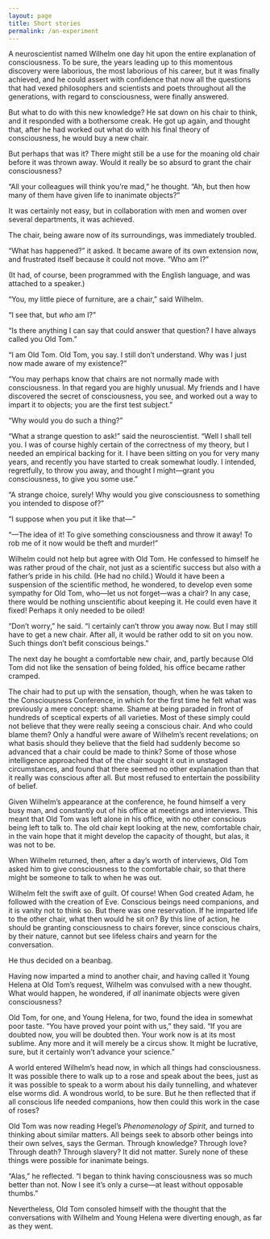 ```yaml
---
layout: page
title: Short stories
permalink: /an-experiment
---
```


A neuroscientist named Wilhelm one day hit upon the entire explanation of consciousness. To be sure, the years leading up to this momentous discovery were laborious, the most laborious of his career, but it was finally achieved, and he could assert with confidence that now all the questions that had vexed philosophers and scientists and poets throughout all the generations, with regard to consciousness, were finally answered.

But what to do with this new knowledge? He sat down on his chair to think, and it responded with a bothersome creak. He got up again, and thought that, after he had worked out what do with his final theory of consciousness, he would buy a new chair.

But perhaps that was it? There might still be a use for the moaning old chair before it was thrown away. Would it really be so absurd to grant the chair consciousness?

“All your colleagues will think you’re mad,” he thought. “Ah, but then how many of them have given life to inanimate objects?”

It was certainly not easy, but in collaboration with men and women over several departments, it was achieved.

The chair, being aware now of its surroundings, was immediately troubled.

“What has happened?” it asked. It became aware of its own extension now, and frustrated itself because it could not move. “Who am I?”

(It had, of course, been programmed with the English language, and was attached to a speaker.)

“You, my little piece of furniture, are a chair,” said Wilhelm.

“I see that, but _who_ am I?”

“Is there anything I can say that could answer that question? I have always called you Old Tom.”

“I am Old Tom. Old Tom, you say. I still don’t understand. Why was I just now made aware of my existence?”

“You may perhaps know that chairs are not normally made with consciousness. In that regard you are highly unusual. My friends and I have discovered the secret of consciousness, you see, and worked out a way to impart it to objects; you are the first test subject.”

“Why would you do such a thing?”

“What a strange question to ask!” said the neuroscientist. “Well I shall tell you. I was of course highly certain of the correctness of my theory, but I needed an empirical backing for it. I have been sitting on you for very many years, and recently you have started to creak somewhat loudly. I intended, regretfully, to throw you away, and thought I might—grant you consciousness, to give you some use.”

“A strange choice, surely! Why would you give consciousness to something you intended to dispose of?”

“I suppose when you put it like that—”

“—The idea of it! To give something consciousness and throw it away! To rob me of it now would be theft and murder!”

Wilhelm could not help but agree with Old Tom. He confessed to himself he was rather proud of the chair, not just as a scientific success but also with a father’s pride in his child. (He had no child.) Would it have been a suspension of the scientific method, he wondered, to develop even some sympathy for Old Tom, who—let us not forget—was a chair? In any case, there would be nothing unscientific about keeping it. He could even have it fixed! Perhaps it only needed to be oiled!

“Don’t worry,” he said. “I certainly can’t throw you away now. But I may still have to get a new chair. After all, it would be rather odd to sit on you now. Such things don’t befit conscious beings.”

The next day he bought a comfortable new chair, and, partly because Old Tom did not like the sensation of being folded, his office became rather cramped.

The chair had to put up with the sensation, though, when he was taken to the Consciousness Conference, in which for the first time he felt what was previously a mere concept: shame. Shame at being paraded in front of hundreds of sceptical experts of all varieties. Most of these simply could not believe that they were really seeing a conscious chair. And who could blame them? Only a handful were aware of Wilhelm’s recent revelations; on what basis should they believe that the field had suddenly become so advanced that a chair could be made to think? Some of those whose intelligence approached that of the chair sought it out in unstaged circumstances, and found that there seemed no other explanation than that it really was conscious after all. But most refused to entertain the possibility of belief.

Given Wilhelm’s appearance at the conference, he found himself a very busy man, and constantly out of his office at meetings and interviews. This meant that Old Tom was left alone in his office, with no other conscious being left to talk to. The old chair kept looking at the new, comfortable chair, in the vain hope that it might develop the capacity of thought, but alas, it was not to be.

When Wilhelm returned, then, after a day’s worth of interviews, Old Tom asked him to give consciousness to the comfortable chair, so that there might be someone to talk to when he was out.

Wilhelm felt the swift axe of guilt. Of course! When God created Adam, he followed with the creation of Eve. Conscious beings need companions, and it is vanity not to think so. But there was one reservation. If he imparted life to the other chair, what then would he sit on? By this line of action, he should be granting consciousness to chairs forever, since conscious chairs, by their nature, cannot but see lifeless chairs and yearn for the conversation.

He thus decided on a beanbag.

Having now imparted a mind to another chair, and having called it Young Helena at Old Tom’s request, Wilhelm was convulsed with a new thought. What would happen, he wondered, if _all_ inanimate objects were given consciousness?

Old Tom, for one, and Young Helena, for two, found the idea in somewhat poor taste. “You have proved your point with us,” they said. “If you are doubted now, you will be doubted then. Your work now is at its most sublime. Any more and it will merely be a circus show. It might be lucrative, sure, but it certainly won’t advance your science.”

A world entered Wilhelm’s head now, in which all things had consciousness. It was possible there to walk up to a rose and speak about the bees, just as it was possible to speak to a worm about his daily tunnelling, and whatever else worms did. A wondrous world, to be sure. But he then reflected that if all conscious life needed companions, how then could this work in the case of roses?

Old Tom was now reading Hegel’s _Phenomenology of Spirit_, and turned to thinking about similar matters. All beings seek to absorb other beings into their own selves, says the German. Through knowledge? Through love? Through death? Through slavery? It did not matter. Surely none of these things were possible for inanimate beings.

“Alas,” he reflected. “I began to think having consciousness was so much better than not. Now I see it’s only a curse—at least without opposable thumbs.”

Nevertheless, Old Tom consoled himself with the thought that the conversations with Wilhelm and Young Helena were diverting enough, as far as they went.